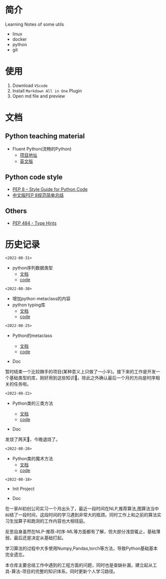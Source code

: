 # 简介
Learning Notes of some utils
- linux
- docker
- python
- git

# 使用
1. Download `VScode`
2. Install `Markdown All in One` Plugin  
3. Open md file and preview

# 文档 
## Python teaching material
- Fluent Python(流畅的Python)
  - [项目地址](https://github.com/fluentpython)
  - [英文版](https://www.fluentpython.com/)

## Python code style
- [PEP 8 – Style Guide for Python Code](https://peps.python.org/pep-0008/)
- [中文版PEP 8规范简单总结](https://zhuanlan.zhihu.com/p/110405756)

## Others
- [PEP 484 - Type Hints](https://peps.python.org/pep-0484/)

# 历史记录
`<2022-08-31>`
- python序列数据类型        
  - [文档](https://github.com/Uroboros0313/UtilsNotes/blob/master/python/0.3.python序列数据结构)
  - [code](https://github.com/Uroboros0313/UtilsNotes/blob/master/code/0.3.py_seq.ipynb)

`<2022-08-30>`

- 增加python metaclass的内容
- python typing库
  - [文档](https://github.com/Uroboros0313/UtilsNotes/blob/master/python/2.1.python%E7%9A%84typing%E6%A0%87%E5%87%86%E5%BA%93.md)
  - [code](https://github.com/Uroboros0313/UtilsNotes/blob/master/code/2.1.py_type_check.ipynb)
  
`<2022-08-25>`

- Python的metaclass
  - [文档](https://github.com/Uroboros0313/UtilsNotes/blob/master/python/1.4.python%E5%85%83%E7%B1%BB.md)
  - [code](https://github.com/Uroboros0313/UtilsNotes/blob/master/code/1.4.py_metaclass.ipynb)

- Doc

暂时结束一个比较棘手的项目(某种意义上只做了一小半)。接下来的工作是开发一个基础类型的库，刚好用到这些知识👺。除此之外确认最后一个月的方向是时序相关的任务啦。

`<2022-08-22>`

- Python类的三类方法
  - [文档](https://github.com/Uroboros0313/UtilsNotes/blob/master/python/1.3.python%E7%B1%BB%E7%9A%84%E4%B8%89%E7%B1%BB%E6%96%B9%E6%B3%95.md)
  - [code](https://github.com/Uroboros0313/UtilsNotes/blob/master/code/1.3.pycls_method.ipynb)

- Doc    

发烧了两天👾，今晚退烧了。  

`<2022-08-20>`  
    
- Python类的魔术方法
  - [文档](https://github.com/Uroboros0313/UtilsNotes/blob/master/python/1.2.python%E9%AD%94%E6%9C%AF%E6%96%B9%E6%B3%95.md)
  - [code](https://github.com/Uroboros0313/UtilsNotes/blob/master/code/1.2.pycls_func.ipynb) 

`<2022-08-18>`

- Init Project

- Doc
  
在一家AI初创公司实习一个月出头了，最近一段时间在NLP,推荐算法,图算法当中纠结了一段时间，这段时间的学习遇到非常大的瓶颈。同时工作上和之前的算法实习生加算子和跑测的工作内容也大相径庭。

反思自身虽然在NLP-推荐-时序-ML等方面都有了解，但大部分浅尝辄止，基础薄弱，最后还是决定从基础打起。

学习算法的过程中大多使用Numpy,Pandas,torch等方法，导致Python基础基本完全遗忘。    

本仓库主要总结工作中遇到的工程方面的问题，同时也是查缺补漏，建立起从工具-算法-项目的完整的知识体系，同时更新个人学习路径。


  




